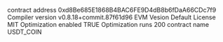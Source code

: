 contract address 0xd8Be685E1868B4BAC6FE9D4dB8b6fDaA66CDc7f9
Compiler version v0.8.18+commit.87f61d96
EVM Vesion  Default
License MIT
Optimization enabled TRUE
Optimization runs 200
contract name USDT_COIN
